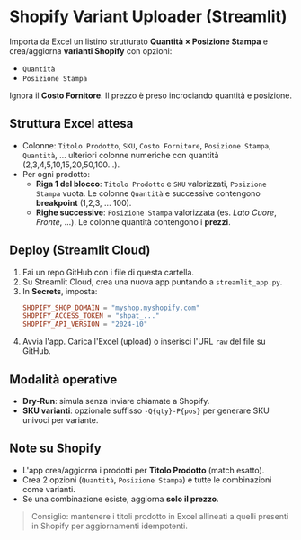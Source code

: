 
# Shopify Variant Uploader (Streamlit)

Importa da Excel un listino strutturato **Quantità × Posizione Stampa** e crea/aggiorna **varianti Shopify** con opzioni:
- `Quantità`
- `Posizione Stampa`

Ignora il **Costo Fornitore**. Il prezzo è preso incrociando quantità e posizione.

## Struttura Excel attesa
- Colonne: `Titolo Prodotto`, `SKU`, `Costo Fornitore`, `Posizione Stampa`, `Quantità`, ... ulteriori colonne numeriche con quantità (2,3,4,5,10,15,20,50,100...).
- Per ogni prodotto:
  - **Riga 1 del blocco**: `Titolo Prodotto` e `SKU` valorizzati, `Posizione Stampa` vuota. Le colonne `Quantità` e successive contengono **breakpoint** (1,2,3, ... 100).
  - **Righe successive**: `Posizione Stampa` valorizzata (es. *Lato Cuore*, *Fronte*, ...). Le colonne quantità contengono i **prezzi**.

## Deploy (Streamlit Cloud)
1. Fai un repo GitHub con i file di questa cartella.
2. Su Streamlit Cloud, crea una nuova app puntando a `streamlit_app.py`.
3. In **Secrets**, imposta:
   ```toml
   SHOPIFY_SHOP_DOMAIN = "myshop.myshopify.com"
   SHOPIFY_ACCESS_TOKEN = "shpat_..."
   SHOPIFY_API_VERSION = "2024-10"
   ```
4. Avvia l'app. Carica l'Excel (upload) o inserisci l'URL `raw` del file su GitHub.

## Modalità operative
- **Dry-Run**: simula senza inviare chiamate a Shopify.
- **SKU varianti**: opzionale suffisso `-Q{qty}-P{pos}` per generare SKU univoci per variante.

## Note su Shopify
- L'app crea/aggiorna i prodotti per **Titolo Prodotto** (match esatto).
- Crea 2 opzioni (`Quantità`, `Posizione Stampa`) e tutte le combinazioni come varianti.
- Se una combinazione esiste, aggiorna **solo il prezzo**.

> Consiglio: mantenere i titoli prodotto in Excel allineati a quelli presenti in Shopify per aggiornamenti idempotenti.
